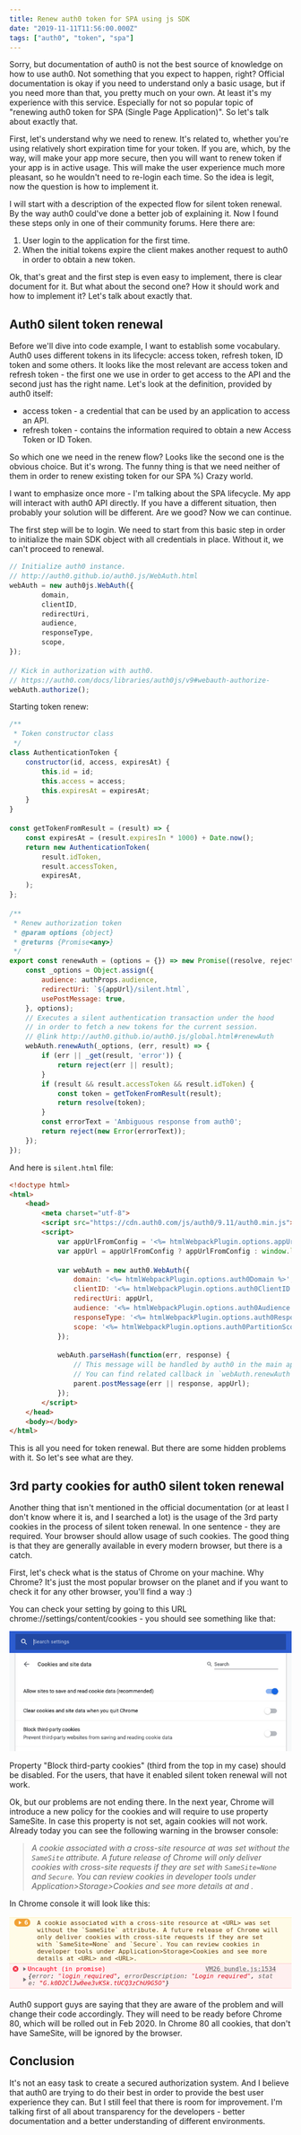 ```yaml
---
title: Renew auth0 token for SPA using js SDK
date: "2019-11-11T11:56:00.000Z"
tags: ["auth0", "token", "spa"]
---
```


Sorry, but documentation of auth0 is not the best source of knowledge on how to use auth0. Not something that you expect to happen, right? Official documentation is okay if you need to understand only a basic usage, but if you need more than that, you pretty much on your own. At least it's my experience with this service. Especially for not so popular topic of "renewing auth0 token for SPA (Single Page Application)". So let's talk about exactly that.

<!-- end -->

First, let's understand why we need to renew. It's related to, whether you're using relatively short expiration time for your token. If you are, which, by the way, will make your app more secure, then you will want to renew token if your app is in active usage. This will make the user experience much more pleasant, so he wouldn't need to re-login each time. So the idea is legit, now the question is how to implement it.

I will start with a description of the expected flow for silent token renewal. By the way auth0 could've done a better job of explaining it. Now I found these steps only in one of their community forums. Here there are:

1. User login to the application for the first time.
1. When the initial tokens expire the client makes another request to auth0 in order to obtain a new token.

Ok, that's great and the first step is even easy to implement, there is clear document for it. But what about the second one? How it should work and how to implement it? Let's talk about exactly that.

## Auth0 silent token renewal

Before we'll dive into code example, I want to establish some vocabulary. Auth0 uses different tokens in its lifecycle: access token, refresh token, ID token and some others. It looks like the most relevant are access token and refresh token - the first one we use in order to get access to the API and the second just has the right name. Let's look at the definition, provided by auth0 itself:

* access token - a credential that can be used by an application to access an API.
* refresh token - contains the information required to obtain a new Access Token or ID Token.

So which one we need in the renew flow? Looks like the second one is the obvious choice. But it's wrong. The funny thing is that we need neither of them in order to renew existing token for our SPA %) Crazy world.

I want to emphasize once more - I'm talking about the SPA lifecycle. My app will interact with auth0 API directly. If you have a different situation, then probably your solution will be different. Are we good? Now we can continue.

The first step will be to login. We need to start from this basic step in order to initialize the main SDK object with all credentials in place. Without it, we can't proceed to renewal.

```js
// Initialize auth0 instance.
// http://auth0.github.io/auth0.js/WebAuth.html
webAuth = new auth0js.WebAuth({
        domain,
        clientID,
        redirectUri,
        audience,
        responseType,
        scope,
});

// Kick in authorization with auth0.
// https://auth0.com/docs/libraries/auth0js/v9#webauth-authorize-
webAuth.authorize();
```

Starting token renew:

```js
/**
 * Token constructor class
 */
class AuthenticationToken {
    constructor(id, access, expiresAt) {
        this.id = id;
        this.access = access;
        this.expiresAt = expiresAt;
    }
}

const getTokenFromResult = (result) => {
    const expiresAt = (result.expiresIn * 1000) + Date.now();
    return new AuthenticationToken(
        result.idToken,
        result.accessToken,
        expiresAt,
    );
};

/**
 * Renew authorization token
 * @param options {object}
 * @returns {Promise<any>}
 */
export const renewAuth = (options = {}) => new Promise((resolve, reject) => {
    const _options = Object.assign({
        audience: authProps.audience,
        redirectUri: `${appUrl}/silent.html`,
        usePostMessage: true,
    }, options);
    // Executes a silent authentication transaction under the hood
    // in order to fetch a new tokens for the current session.
    // @link http://auth0.github.io/auth0.js/global.html#renewAuth
    webAuth.renewAuth(_options, (err, result) => {
        if (err || _get(result, 'error')) {
            return reject(err || result);
        }
        if (result && result.accessToken && result.idToken) {
            const token = getTokenFromResult(result);
            return resolve(token);
        }
        const errorText = 'Ambiguous response from auth0';
        return reject(new Error(errorText));
    });
});

```

And here is `silent.html` file:

```html
<!doctype html>
<html>
    <head>
        <meta charset="utf-8">
        <script src="https://cdn.auth0.com/js/auth0/9.11/auth0.min.js"></script>
        <script>
            var appUrlFromConfig = '<%= htmlWebpackPlugin.options.appUrl %>';
            var appUrl = appUrlFromConfig ? appUrlFromConfig : window.location.origin;

            var webAuth = new auth0.WebAuth({
                domain: '<%= htmlWebpackPlugin.options.auth0Domain %>',
                clientID: '<%= htmlWebpackPlugin.options.auth0ClientID %>',
                redirectUri: appUrl,
                audience: '<%= htmlWebpackPlugin.options.auth0Audience %>',
                responseType: '<%= htmlWebpackPlugin.options.auth0ResponseType %>',
                scope: '<%= htmlWebpackPlugin.options.auth0PartitionScope %>',
            });

            webAuth.parseHash(function(err, response) {
                // This message will be handled by auth0 in the main app
                // You can find related callback in `webAuth.renewAuth`
                parent.postMessage(err || response, appUrl);
            });
        </script>
    </head>
    <body></body>
</html>
```

This is all you need for token renewal. But there are some hidden problems with it. So let's see what are they.

## 3rd party cookies for auth0 silent token renewal

Another thing that isn't mentioned in the official documentation (or at least I don't know where it is, and I searched a lot) is the usage of the 3rd party cookies in the process of silent token renewal. In one sentence - they are required. Your browser should allow usage of such cookies. The good thing is that they are generally available in every modern browser, but there is a catch.

First, let's check what is the status of Chrome on your machine. Why Chrome? It's just the most popular browser on the planet and if you want to check it for any other browser, you'll find a way :)

You can check your setting by going to this URL chrome://settings/content/cookies - you should see something like that:

![Chrome cookies](chrome-cookies.png)

Property "Block third-party cookies" (third from the top in my case) should be disabled. For the users, that have it enabled silent token renewal will not work.

Ok, but our problems are not ending there. In the next year, Chrome will introduce a new policy for the cookies and will require to use property SameSite. In case this property is not set, again cookies will not work. Already today you can see the following warning in the browser console:

> *A cookie associated with a cross-site resource at <URL> was set without the `SameSite` attribute. A future release of Chrome will only deliver cookies with cross-site requests if they are set with `SameSite=None` and `Secure`. You can review cookies in developer tools under Application>Storage>Cookies and see more details at <URL> and <URL>.*


In Chrome console it will look like this:

![Chrome console warning](chrome-console-warning.png)

Auth0 support guys are saying that they are aware of the problem and will change their code accordingly. They will need to be ready before Chrome 80, which will be rolled out in Feb 2020. In Chrome 80 all cookies, that don't have SameSite, will be ignored by the browser. 

## Conclusion

It's not an easy task to create a secured authorization system. And I believe that auth0 are trying to do their best in order to provide the best user experience they can. But I still feel that there is room for improvement. I'm talking first of all about transparency for the developers - better documentation and a better understanding of different environments.

